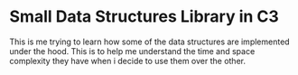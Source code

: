 # Small Data Structures Library in C3
This is me trying to learn how some of the data structures are implemented under the hood. This is to help me understand the time and space complexity they have when i decide to use them over the other.
